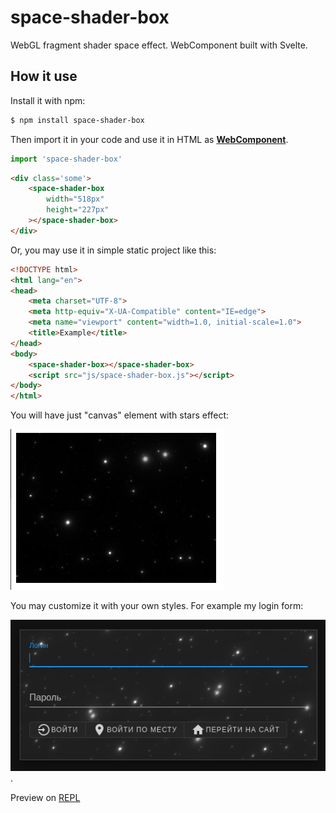 # space-shader-box

WebGL fragment shader space effect. WebComponent built with Svelte.


## How it use

Install it with npm:
```bash
$ npm install space-shader-box
```
Then import it in your code and use it in HTML as [__WebComponent__](https://developer.mozilla.org/en-US/docs/Web/Web_Components).
```js
import 'space-shader-box'
```
```html
<div class='some'>
    <space-shader-box
        width="518px"
        height="227px"
    ></space-shader-box>
</div>
```

Or, you may use it in simple static project like this:
```html
<!DOCTYPE html>
<html lang="en">
<head>
    <meta charset="UTF-8">
    <meta http-equiv="X-UA-Compatible" content="IE=edge">
    <meta name="viewport" content="width=1.0, initial-scale=1.0">
    <title>Example</title>
</head>
<body>
    <space-shader-box></space-shader-box>
    <script src="js/space-shader-box.js"></script>
</body>
</html>
```

You will have just "canvas" element with stars effect:

![Canvas element](./img/canvas.png)

You may customize it with your own styles. For example my login form:

![login form](./img/login-form.png).

Preview on [REPL](https://svelte.dev/repl/30f44138b75644149bb2aa645fc647a4?version=3.49.0)
